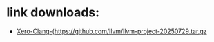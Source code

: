 # link downloads:
* <a href=https://github.com/XeroMz69/Clang/releases/download/Xero-Clang-20250729.1/Xero-Clang-(https://github.com/llvm/llvm-project-20250729.tar.gz>Xero-Clang-(https://github.com/llvm/llvm-project-20250729.tar.gz</a>
